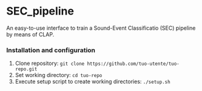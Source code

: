 # SEC_pipeline
An easy-to-use interface to train a Sound-Event Classificatio (SEC) pipeline by means of CLAP.

### Installation and configuration
1. Clone repository:
   `git clone https://github.com/tuo-utente/tuo-repo.git`
2. Set working directory:
   `cd tuo-repo`
3. Execute setup script to create working directories:
   `./setup.sh`
